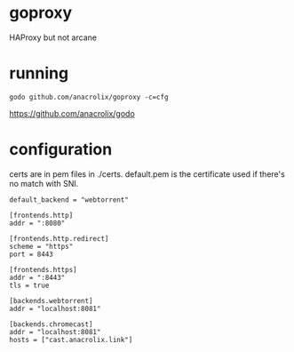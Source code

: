 # goproxy
HAProxy but not arcane

# running

`godo github.com/anacrolix/goproxy -c=cfg`

https://github.com/anacrolix/godo

# configuration

certs are in pem files in ./certs. default.pem is the certificate used if there's no match with SNI.

```
default_backend = "webtorrent"

[frontends.http]
addr = ":8080"

[frontends.http.redirect]
scheme = "https"
port = 8443

[frontends.https]
addr = ":8443"
tls = true

[backends.webtorrent]
addr = "localhost:8081"

[backends.chromecast]
addr = "localhost:8081"
hosts = ["cast.anacrolix.link"]
```

